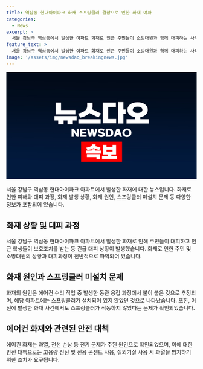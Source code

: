 ```yaml
---
title: 역삼동 현대아이파크 화재 스프링클러 결함으로 인한 화재 여파
categories:
  - News
excerpt: >
  서울 강남구 역삼동에서 발생한 아파트 화재로 인근 주민들이 소방대원과 함께 대피하는 사태가 발생했습니다. 화재로 인해 10층 아파트 세대가 전소되고 몇몇 세대는 심각한 피해를 입었습니다. 화재는 빠르게 번지고, 인근 아파트와 건물에서도 화재가 발생했지만 다행히 인명피해는 없었습니다. 이번 화재는 더운 날씨와 과열된 전선 등으로 추정되고, 전문가들은 에어컨 관련 화재가 늘어나는 추세라며 안전에 대한 관심을 촉구하고 있습니다.
feature_text: >
  서울 강남구 역삼동에서 발생한 아파트 화재로 인근 주민들이 소방대원과 함께 대피하는 사태가 발생했습니다. 화재로 인해 10층 아파트 세대가 전소되고 몇몇 세대는 심각한 피해를 입었습니다. 화재는 빠르게 번지고, 인근 아파트와 건물에서도 화재가 발생했지만 다행히 인명피해는 없었습니다. 이번 화재는 더운 날씨와 과열된 전선 등으로 추정되고, 전문가들은 에어컨 관련 화재가 늘어나는 추세라며 안전에 대한 관심을 촉구하고 있습니다.
image: '/assets/img/newsdao_breakingnews.jpg'
---
```


<p><img src="/assets/img/newsdao_breakingnews.jpg" alt="pcversion 속보" /></p>

<p data-ke-size="size16">서울 강남구 역삼동 현대아이파크 아파트에서 발생한 화재에 대한 뉴스입니다. 화재로 인한 피해와 대피 과정, 화재 발생 상황, 화재 원인, 스프링클러 미설치 문제 등 다양한 정보가 포함되어 있습니다.</p> 

<h2 data-ke-size="size26">화재 상황 및 대피 과정</h2>

<p data-ke-size="size16">서울 강남구 역삼동 현대아이파크 아파트에서 발생한 화재로 인해 주민들이 대피하고 인근 학생들이 보호조치를 받는 등 긴급 대피 상황이 발생했습니다. 화재로 인한 주민 및 소방대원의 상황과 대피과정이 전반적으로 파악되어 있습니다.</p>

<h2 data-ke-size="size26">화재 원인과 스프링클러 미설치 문제</h2>

<p data-ke-size="size16">화재의 원인은 에어컨 수리 작업 중 발생한 동관 용접 과정에서 불이 붙은 것으로 추정되며, 해당 아파트에는 스프링클러가 설치되어 있지 않았던 것으로 나타났습니다. 또한, 이전에 발생한 화재 사건에서도 스프링클러가 작동하지 않았다는 문제가 확인되었습니다.</p>

<h2 data-ke-size="size26">에어컨 화재와 관련된 안전 대책</h2>

<p data-ke-size="size16">에어컨 화재는 과열, 전선 손상 등 전기 문제가 주된 원인으로 확인되었으며, 이에 대한 안전 대책으로는 고용량 전선 및 전용 콘센트 사용, 실외기실 사용 시 과열을 방지하기 위한 조치가 요구됩니다.</p>

<p data-ke-size="size16">&nbsp;</p>

